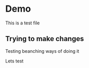 # Demo

This is a test file 
 

 ## Trying to make changes

 Testing beanching ways of doing it 

 Lets test 